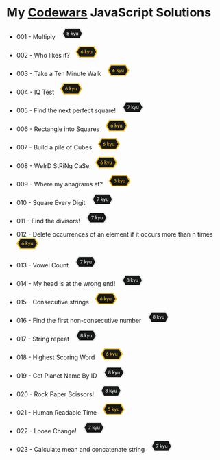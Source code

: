 # My [Codewars](https://www.codewars.com) JavaScript Solutions

* 001 - Multiply &ensp; ![8kyu badge](./.codewars-badges/8kyu.png)

* 002 - Who likes it? &ensp; ![6kyu badge](./.codewars-badges/6kyu.png)

* 003 - Take a Ten Minute Walk &ensp; ![6kyu badge](./.codewars-badges/6kyu.png)

* 004 - IQ Test &ensp; ![6kyu badge](./.codewars-badges/6kyu.png)

* 005 - Find the next perfect square! &ensp; ![7kyu badge](./.codewars-badges/7kyu.png)

* 006 - Rectangle into Squares &ensp; ![6kyu badge](./.codewars-badges/6kyu.png)

* 007 - Build a pile of Cubes &ensp; ![6kyu badge](./.codewars-badges/6kyu.png)

* 008 - WeIrD StRiNg CaSe &ensp; ![6kyu badge](./.codewars-badges/6kyu.png)

* 009 - Where my anagrams at? &ensp; ![5kyu badge](./.codewars-badges/5kyu.png)

* 010 - Square Every Digit &ensp; ![7kyu badge](./.codewars-badges/7kyu.png)

* 011 - Find the divisors!  &ensp; ![7kyu badge](./.codewars-badges/7kyu.png)

* 012 - Delete occurrences of an element if it occurs more than n times  &ensp; ![6kyu badge](./.codewars-badges/6kyu.png)

* 013 - Vowel Count  &ensp; ![7kyu badge](./.codewars-badges/7kyu.png)

* 014 - My head is at the wrong end!  &ensp; ![8kyu badge](./.codewars-badges/8kyu.png)

* 015 - Consecutive strings  &ensp; ![6kyu badge](./.codewars-badges/6kyu.png)

* 016 - Find the first non-consecutive number  &ensp; ![8kyu badge](./.codewars-badges/8kyu.png)

* 017 - String repeat  &ensp; ![8kyu badge](./.codewars-badges/8kyu.png)

* 018 - Highest Scoring Word  &ensp; ![6kyu badge](./.codewars-badges/6kyu.png)

* 019 - Get Planet Name By ID  &ensp; ![8kyu badge](./.codewars-badges/8kyu.png)

* 020 - Rock Paper Scissors!  &ensp; ![8kyu badge](./.codewars-badges/8kyu.png)

* 021 - Human Readable Time  &ensp; ![5kyu badge](./.codewars-badges/5kyu.png)

* 022 - Loose Change!  &ensp; ![7kyu badge](./.codewars-badges/7kyu.png)

* 023 - Calculate mean and concatenate string  &ensp; ![7kyu badge](./.codewars-badges/7kyu.png)
